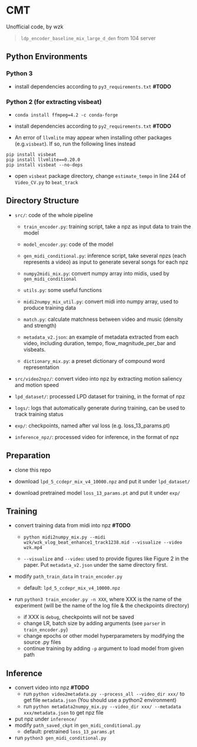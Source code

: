 # CMT

Unofficial code, by wzk

>  `ldp_encoder_baseline_mix_large_d_den` from 104 server



## Python Environments

### Python 3

* install dependencies according to `py3_requirements.txt` **#TODO**

### Python 2 (for extracting visbeat)

* `conda install ffmpeg=4.2 -c conda-forge`

* install dependencies according to `py2_requirements.txt` **#TODO**

*  An error of `llvmlite` may appear when installing other packages (e.g.`visbeat`). If so, run the following lines instead

  ```
  pip install visbeat
  pip install llvmlite==0.20.0
  pip install visbeat --no-deps
  ```

* open `visbeat` package directory, change `estimate_tempo` in line 244 of `Video_CV.py` to `beat_track`





## Directory Structure

* `src/`: code of the whole pipeline

  * `train_encoder.py`: training script, take a npz as input data to train the model 
  * `model_encoder.py`: code of the model
  * `gen_midi_conditional.py`: inference script, take several npzs (each represents a video) as input to generate several songs for each npz
  * `numpy2midi_mix.py`: convert numpy array into midis, used by `gen_midi_conditional`

  * `utils.py`: some useful functions
  * `midi2numpy_mix_util.py`: convert midi into numpy array, used to produce training data
  * `match.py`: calculate matchness between video and music (density and strength)
  * `metadata_v2.json`: an example of metadata extracted from each video, including duration, tempo, flow_magnitude_per_bar and visbeats.
  * `dictionary_mix.py`: a preset dictionary of compound word representation

* `src/video2npz/`: convert video into npz by extracting motion saliency and motion speed

* `lpd_dataset/`: processed LPD dataset for training, in the format of npz

* `logs/`: logs that automatically generate during training, can be used to track training status

* `exp/`: checkpoints, named after val loss (e.g. loss_13_params.pt)

* `inference_npz/`: processed video for inference, in the format of npz




## Preparation

* clone this repo
* download `lpd_5_ccdepr_mix_v4_10000.npz` and put it under `lpd_dataset/`

* download pretrained model `loss_13_params.pt` and put  it under `exp/`



## Training

* convert training data from midi into npz **#TODO**

  * ```shell
    python midi2numpy_mix.py --midi wzk/wzk_vlog_beat_enhance1_track1238.mid --visualize --video wzk.mp4
    ```

  * `--visualize` and `--video`: used to provide figures like Figure 2 in the paper. Put `metadata_v2.json` under the same directory first.

* modify `path_train_data` in `train_encoder.py`

  * default: `lpd_5_ccdepr_mix_v4_10000.npz`

* run `python3 train_encoder.py -n XXX`, where XXX is the name of the experiment (will be the name of the log file & the checkpoints directory)
  
  * if XXX is `debug`, checkpoints will not be saved
  * change LR, batch size by adding arguments (see `parser` in `train_encoder.py`)
  * change epochs or other model hyperparameters by modifying the source .py files
  * continue training by adding `-p` argument to load model from given path

## Inference

* convert video into npz **#TODO**
  * run `python video2metadata.py --process_all --video_dir xxx/` to get file `metadata.json` (You should use a python2 environment)
  * run `python metadata2numpy_mix.py --video_dir xxx/ --metadata xxx/metadata.json`  to get npz file
* put npz under `inference/`
* modify `path_saved_ckpt` in `gen_midi_conditional.py` 
  * default: pretrained `loss_13_params.pt`
* run `python3 gen_midi_conditional.py`

















